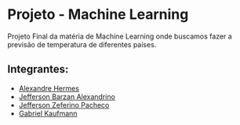 # Projeto - Machine Learning
Projeto Final da matéria de Machine Learning onde buscamos fazer a previsão de temperatura de diferentes países.

## Integrantes:
- [Alexandre Hermes](https://github.com/Alexandre200319)
- [Jefferson Barzan Alexandrino](https://github.com/JeffAlexandrino)
- [Jefferson Zeferino Pacheco](https://github.com/jzpacheco)
- [Gabriel Kaufmann](https://github.com/GabrielAKaufmann)
